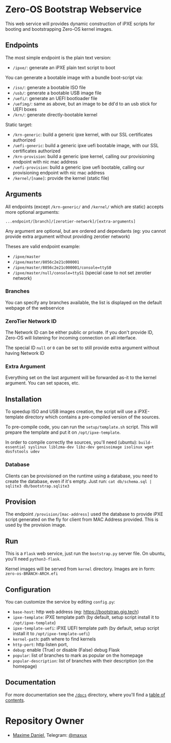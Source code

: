 # Zero-OS Bootstrap Webservice

This web service will provides dynamic construction of iPXE scripts for booting and bootstrapping Zero-OS kernel images.

## Endpoints

The most simple endpoint is the plain text version:
- `/ipxe/`: generate an iPXE plain text script to boot

You can generate a bootable image with a bundle boot-script via:
- `/iso/`: generate a bootable ISO file
- `/usb/`: generate a bootable USB image file
- `/uefi/`: generate an UEFI bootloader file
- `/uefimg/`: same as above, but an image to be dd'd to an usb stick for UEFI boxes
- `/krn/`: generate directly-bootable kernel

Static target:
- `/krn-generic`: build a generic ipxe kernel, with our SSL certificates authorized
- `/uefi-generic`: build a generic ipxe uefi bootable image, with our SSL certificates authorized
- `/krn-provision`: build a generic ipxe kernel, calling our provisioning endpoint with nic mac address
- `/uefi-provision`: build a generic ipxe uefi bootable, calling our provisioning endpoint with nic mac address
- `/kernel/[name]`: provide the kernel (static file)

## Arguments
All endpoints (except `/krn-generic/` and `/kernel/` which are static) accepts more optional arguments:
```
...endpoint/[branch]/[zerotier-network]/[extra-arguments]
```

Any argument are optional, but are ordered and dependants (eg: you cannot provide extra argument without providing zerotier network)

Theses are valid endpoint example:
- `/ipxe/master`
- `/ipxe/master/8056c2e21c000001`
- `/ipxe/master/8056c2e21c000001/console=ttyS0`
- `/ipxe/master/null/console=ttyS1` (special case to not set zerotier network)

### Branches

You can specify any branches available, the list is displayed on the default webpage of the webservice

### ZeroTier Network ID

The Network ID can be either public or private. If you don't provide ID, Zero-OS will listening for incoming connection on all interface.

The special ID `null` or `0` can be set to still provide extra argument without having Network ID

### Extra Argument

Everything set on the last argument will be forwarded as-it to the kernel argument. You can set spaces, etc.


## Installation

To speedup ISO and USB images creation, the script will use a iPXE-template directory which contains a pre-compiled version of the sources.

To pre-compile code, you can run the `setup/template.sh` script.
This will prepare the template and put it on `/opt/ipxe-template`.

In order to compile correctly the sources, you'll need (ubuntu): `build-essential syslinux liblzma-dev libz-dev genisoimage isolinux wget dosfstools udev`

### Database

Clients can be provisioned on the runtime using a database, you need to create the database, even if it's empty.
Just run: `cat db/schema.sql | sqlite3 db/bootstrap.sqlite3`

## Provision

The endpoint `/provision/[mac-address]` used the database to provide iPXE script generated on the fly for client from
MAC Address provided. This is used by the provision image.

## Run

This is a `Flask` web service, just run the `bootstrap.py` server file. On ubuntu, you'll need `python3-flask`.

Kernel images will be served from `kernel` directory. Images are in form: `zero-os-BRANCH-ARCH.efi`

## Configuration

You can customize the service by editing `config.py`:
- `base-host`: http web address (eg: https://bootstrap.gig.tech)
- `ipxe-template`: iPXE template path (by default, setup script install it to `/opt/ipxe-template`)
- `ipxe-template-uefi`: iPXE UEFI template path (by default, setup script install it to `/opt/ipxe-template-uefi`)
- `kernel-path`: path where to find kernels
- `http-port`: http listen port,
- `debug`: enable (True) or disable (False) debug Flask
- `popular`: list of branches to mark as popular on the homepage
- `popular-description`: list of branches with their description (on the homepage)

## Documentation

For more documentation see the [`/docs`](./docs) directory, where you'll find a [table of contents](/docs/SUMMARY.md).

# Repository Owner
- [Maxime Daniel](https://github.com/maxux), Telegram: [@maxux](http://t.me/maxux)

